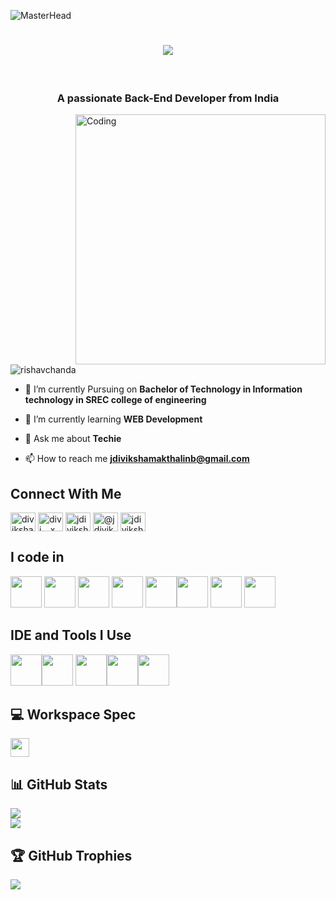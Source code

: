 ![MasterHead](https://firebasestorage.googleapis.com/v0/b/flexi-coding.appspot.com/o/dempgi7-520f8d5f-63d4-4453-8822-dbc149ae27f8.gif?alt=media&token=91c0c7b2-93c3-4029-b011-1a8703c5730d)
<h1 align="center">
    <img src="https://readme-typing-svg.herokuapp.com/?font=Righteous&size=35&center=true&vCenter=true&width=500&height=70&duration=2000&lines=Hi!+✌️;+I'm+Diviksha!;" />
</h1><br>
<h3 align="center">A passionate Back-End Developer from India</h3>
<img align="right" alt="Coding" width="400" src="https://cdn.dribbble.com/users/1162077/screenshots/3848914/programmer.gif">


<p align="left"> <img src="https://komarev.com/ghpvc/?username=jdiviksha&label=Profile%20views&color=0e75b6&style=flat" alt="rishavchanda" /> </p>


- 🔭 I’m currently Pursuing on **Bachelor of Technology in Information technology in SREC college of engineering**

- 🌱 I’m currently learning **WEB Development**

- 💬 Ask me about **Techie**

- 📫 How to reach me **jdivikshamakthalinb@gmail.com**

## Connect With Me
<p align="left">
<a href="https://linkedin.com/in/diviksha-makthalin-643676212" target="blank"><img align="center" src="https://raw.githubusercontent.com/rahuldkjain/github-profile-readme-generator/master/src/images/icons/Social/linked-in-alt.svg" alt="diviksha-makthalin-643676212" height="30" width="40" /></a>
<a href="https://instagram.com/divi._.x" target="blank"><img align="center" src="https://raw.githubusercontent.com/rahuldkjain/github-profile-readme-generator/master/src/images/icons/Social/instagram.svg" alt="divi._.x" height="30" width="40" /></a>
<a href="https://www.behance.net/jdiviksha" target="blank"><img align="center" src="https://raw.githubusercontent.com/rahuldkjain/github-profile-readme-generator/master/src/images/icons/Social/behance.svg" alt="jdiviksha" height="30" width="40" /></a>
<a href="https://medium.com/@jdivikshamakthalinb" target="blank"><img align="center" src="https://raw.githubusercontent.com/rahuldkjain/github-profile-readme-generator/master/src/images/icons/Social/medium.svg" alt="@jdivikshamakthalinb" height="30" width="40" /></a>
<a href="https://www.hackerrank.com/jdivikshamaktha1" target="blank"><img align="center" src="https://raw.githubusercontent.com/rahuldkjain/github-profile-readme-generator/master/src/images/icons/Social/hackerrank.svg" alt="jdivikshamaktha1" height="30" width="40" /></a>
</p>

## I code in
<img height="50" width="50" src="https://img.icons8.com/color/48/000000/c-programming.png" /> <img height="50" width="50" src="https://img.icons8.com/color/48/000000/c-plus-plus-logo.png" /> <img height="50" width="50" src="https://img.icons8.com/color/48/000000/java-coffee-cup-logo.png" /> <img height="50" width="50" src="https://img.icons8.com/color/48/000000/html-5.png" /> <img height="50" width="50" src="https://img.icons8.com/color/48/000000/css3.png" /><img height="50" width="50" src="https://img.icons8.com/color/48/000000/bootstrap.png" />
<img height="50" width="50" src="https://img.icons8.com/color/48/000000/mysql-logo.png"/> <img height="50" width="50" src="https://img.icons8.com/color/48/000000/mongodb.png"/>

## IDE and Tools I Use
<img height="50" width="50" src="https://img.icons8.com/color/48/000000/visual-studio-code-2019.png"/><img height="50" src="https://img.icons8.com/officel/480/null/java-eclipse.png"/> <img height="50" width="50" src="https://img.icons8.com/color/48/000000/figma--v1.png"/><img height="50" width="50" src="https://img.icons8.com/color/50/000000/git.png"/><img height="50" width="50" src="https://www.vectorlogo.zone/logos/getpostman/getpostman-icon.svg"/>

## 💻 Workspace Spec
<img height="30" src="https://img.shields.io/badge/AMD-Ryzen_5_4600H-ED1C24?style=for-the-badge&logo=amd&logoColor=white"/> 

## 📊 GitHub Stats
![](https://github-readme-stats.vercel.app/api?username=jdiviksha&theme=tokyonight&hide_border=true&include_all_commits=false&count_private=false)<br/>
![](https://github-readme-streak-stats.herokuapp.com/?user=jdiviksha&theme=tokyonight&hide_border=true)<br/>

## 🏆 GitHub Trophies
![](https://github-profile-trophy.vercel.app/?username=jdiviksha&theme=radical&no-frame=false&no-bg=false&margin-w=4)




